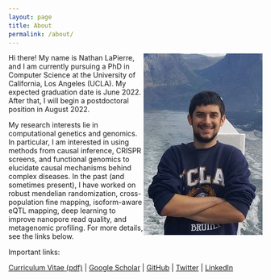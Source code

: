 ```yaml
---
layout: page
title: About
permalink: /about/
---
```


<p style="padding: 0px;"> <img style="float: right;" src="me.jpg"> </p> 

Hi there! My name is Nathan LaPierre, and I am currently pursuing a PhD in Computer Science at the University of California, Los Angeles (UCLA). My expected graduation date is June 2022. After that, I will begin a postdoctoral position in August 2022.

My research interests lie in computational genetics and genomics. In particular, I am interested in using methods from causal inference, CRISPR screens, and functional genomics to elucidate causal mechanisms behind complex diseases. In the past (and sometimes present), I have worked on robust mendelian randomization, cross-population fine mapping, isoform-aware eQTL mapping, deep learning to improve nanopore read quality, and metagenomic profiling. For more details, see the links below.

Important links:

<a href="https://raw.githubusercontent.com/nlapier2/CV/master/CV.pdf">Curriculum Vitae (pdf)</a>
  |  <a href="https://scholar.google.com/citations?user=EVMceKUAAAAJ&hl=en">Google Scholar</a>
  |  <a href="https://github.com/nlapier2/">GitHub</a>
  |  <a href="https://www.twitter.com/nlapier2">Twitter</a>
  |  <a href="https://www.linkedin.com/in/nathan-lapierre-96665a98">LinkedIn</a>

